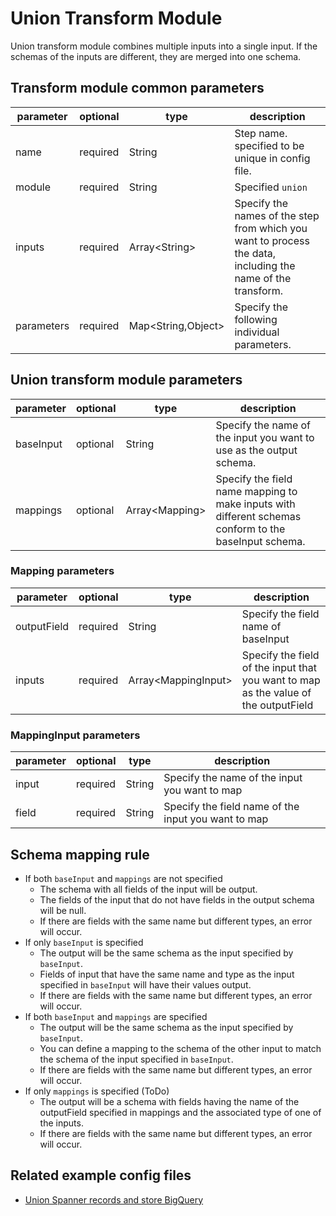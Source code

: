 # Union Transform Module

Union transform module combines multiple inputs into a single input.
If the schemas of the inputs are different, they are merged into one schema.

## Transform module common parameters

| parameter | optional | type | description |
| --- | --- | --- | --- |
| name | required | String | Step name. specified to be unique in config file. |
| module | required | String | Specified `union` |
| inputs | required | Array<String\> | Specify the names of the step from which you want to process the data, including the name of the transform. |
| parameters | required | Map<String,Object\> | Specify the following individual parameters. |

## Union transform module parameters

| parameter | optional | type | description |
| --- | --- | --- | --- |
| baseInput | optional | String | Specify the name of the input you want to use as the output schema. |
| mappings | optional | Array<Mapping\> | Specify the field name mapping to make inputs with different schemas conform to the baseInput schema. |

### Mapping parameters

| parameter | optional | type | description |
| --- | --- | --- | --- |
| outputField | required | String | Specify the field name of baseInput |
| inputs | required | Array<MappingInput\> | Specify the field of the input that you want to map as the value of the outputField |

### MappingInput parameters

| parameter | optional | type | description |
| --- | --- | --- | --- |
| input | required | String | Specify the name of the input you want to map |
| field | required | String | Specify the field name of the input you want to map |

## Schema mapping rule

* If both `baseInput` and `mappings` are not specified
  * The schema with all fields of the input will be output.
  * The fields of the input that do not have fields in the output schema will be null.
  * If there are fields with the same name but different types, an error will occur.
* If only `baseInput` is specified
  * The output will be the same schema as the input specified by `baseInput`.
  * Fields of input that have the same name and type as the input specified in `baseInput` will have their values output.
  * If there are fields with the same name but different types, an error will occur.
* If both `baseInput` and `mappings` are specified
  * The output will be the same schema as the input specified by `baseInput`.
  * You can define a mapping to the schema of the other input to match the schema of the input specified in `baseInput`.
  * If there are fields with the same name but different types, an error will occur.
* If only `mappings` is specified (ToDo)
  * The output will be a schema with fields having the name of the outputField specified in mappings and the associated type of one of the inputs.
  * If there are fields with the same name but different types, an error will occur.

## Related example config files

* [Union Spanner records and store BigQuery](../../../../examples/pubsub-to-union-to-bigquery.json)
